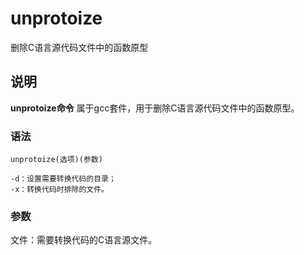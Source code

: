 unprotoize
===

删除C语言源代码文件中的函数原型

## 说明

**unprotoize命令** 属于gcc套件，用于删除C语言源代码文件中的函数原型。

### 语法  

```
unprotoize(选项)(参数)
```

  

```
-d：设置需要转换代码的目录；
-x：转换代码时排除的文件。
```

### 参数  

文件：需要转换代码的C语言源文件。



